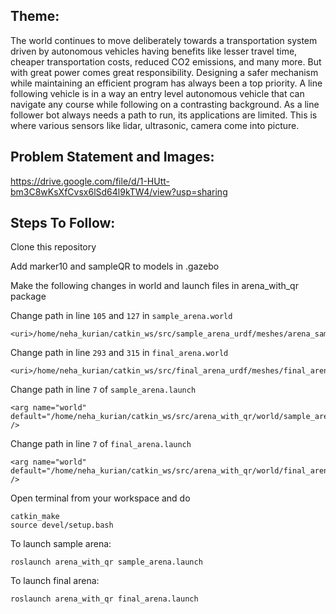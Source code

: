 ## Theme:
The world continues to move deliberately towards a transportation system driven by autonomous vehicles having benefits like lesser travel time, cheaper transportation costs, reduced CO2 emissions, and many more. But with great power comes great responsibility. Designing a safer mechanism while maintaining an efficient program has always been a top priority. 
A line following vehicle is in a way an entry level autonomous vehicle that can navigate any course while following on a contrasting background. As a line follower bot always needs a path to run, its applications are limited. This is where various sensors like lidar, ultrasonic, camera come into picture. 

## Problem Statement and Images:
https://drive.google.com/file/d/1-HUtt-bm3C8wKsXfCvsx6lSd64l9kTW4/view?usp=sharing

## Steps To Follow:

Clone this repository <br>

Add marker10 and sampleQR to models in .gazebo <br>

Make the following changes in world and launch files in arena_with_qr package <br>



Change path in line `105` and `127` in `sample_arena.world`

   ```
   <uri>/home/neha_kurian/catkin_ws/src/sample_arena_urdf/meshes/arena_samplenew.dae</uri>
   ```
Change path in line `293` and `315` in `final_arena.world`

   ```
   <uri>/home/neha_kurian/catkin_ws/src/final_arena_urdf/meshes/final_arena.dae</uri>
   ```
Change path in line `7` of `sample_arena.launch`  
   
   ```
   <arg name="world" default="/home/neha_kurian/catkin_ws/src/arena_with_qr/world/sample_arena.world" />
   ``` 
Change path in line `7` of `final_arena.launch `
   
   ```
   <arg name="world" default="/home/neha_kurian/catkin_ws/src/arena_with_qr/world/final_arena.world" />
   ```
   
   
Open terminal from your workspace and do
   
   ```
   catkin_make
   source devel/setup.bash
   ```
   
   To launch sample arena:<br>
   ```  
   roslaunch arena_with_qr sample_arena.launch
   ```
   
   To launch final arena:<br>
   ```
   roslaunch arena_with_qr final_arena.launch
   ```
